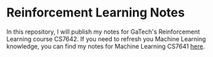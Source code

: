 # Reinforcement Learning Notes
In this repository, I will publish my notes for GaTech's Reinforcement Learning course CS7642. If you need to refresh you Machine Learning knowledge, you can find my notes for Machine Learning CS7641 [here](https://github.com/mohamedameen93/Machine-Learning-Notes).
